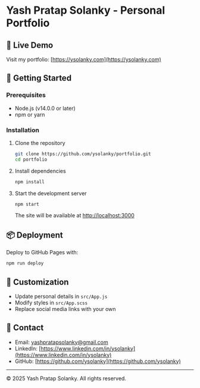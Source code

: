 # Yash Pratap Solanky - Personal Portfolio

## 🔗 Live Demo

Visit my portfolio: [https://ysolanky.com](https://ysolanky.com)

## 🚀 Getting Started

### Prerequisites

- Node.js (v14.0.0 or later)
- npm or yarn

### Installation

1. Clone the repository

   ```bash
   git clone https://github.com/ysolanky/portfolio.git
   cd portfolio
   ```

2. Install dependencies

   ```bash
   npm install
   ```

3. Start the development server
   ```bash
   npm start
   ```
   The site will be available at [http://localhost:3000](http://localhost:3000)

## 📦 Deployment

Deploy to GitHub Pages with:

```bash
npm run deploy
```

## 🔧 Customization

- Update personal details in `src/App.js`
- Modify styles in `src/App.scss`
- Replace social media links with your own

## 📧 Contact

- Email: [yashpratapsolanky@gmail.com](mailto:yashpratapsolanky@gmail.com)
- LinkedIn: [https://www.linkedin.com/in/ysolanky](https://www.linkedin.com/in/ysolanky)
- GitHub: [https://github.com/ysolanky](https://github.com/ysolanky)

---

© 2025 Yash Pratap Solanky. All rights reserved.
